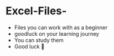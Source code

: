 # Excel-Files-
- Files you can work with as a beginner
- goodluck on your learning journey
- You can study them
- Good luck 🤞 
